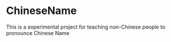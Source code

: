 # ChineseName
This is a experimental project for teaching non-Chinese people to pronounce Chinese Name
